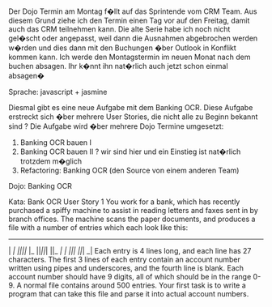 Der Dojo Termin am Montag f�llt auf das Sprintende vom CRM Team. Aus diesem Grund ziehe ich den Termin einen Tag vor auf den Freitag, damit auch das CRM teilnehmen kann. Die alte Serie habe ich noch nicht gel�scht oder angepasst, weil dann die Ausnahmen abgebrochen werden w�rden und dies dann mit den Buchungen �ber Outlook in Konflikt kommen kann. Ich werde den Montagstermin im neuen Monat nach dem buchen absagen. Ihr k�nnt ihn nat�rlich auch jetzt schon einmal absagen�


Sprache: javascript + jasmine

Diesmal gibt es eine neue Aufgabe mit dem Banking OCR. Diese Aufgabe erstreckt sich �ber mehrere User Stories, die nicht alle zu Beginn bekannt sind ? Die Aufgabe wird �ber mehrere Dojo Termine umgesetzt:
1.	Banking OCR bauen I
2.	Banking OCR bauen II ? wir sind hier und ein Einstieg ist nat�rlich trotzdem m�glich
3.	Refactoring: Banking OCR (den Source von einem anderen Team)

Dojo: Banking OCR

Kata: Bank OCR
User Story 1
You work for a bank, which has recently purchased a spiffy
machine to assist in reading letters and faxes sent in by
branch offices. The machine scans the paper documents, and
produces a file with a number of entries which each look like
this:
_ _ _ _ _ _ _
| _| _||_||_ |_ ||_||_|
||_ _| | _||_| ||_| _|
Each entry is 4 lines long, and each line has 27 characters. The
first 3 lines of each entry contain an account number written
using pipes and underscores, and the fourth line is blank. Each
account number should have 9 digits, all of which should be
in the range 0-9. A normal file contains around 500 entries.
Your first task is to write a program that can take this file and
parse it into actual account numbers.


